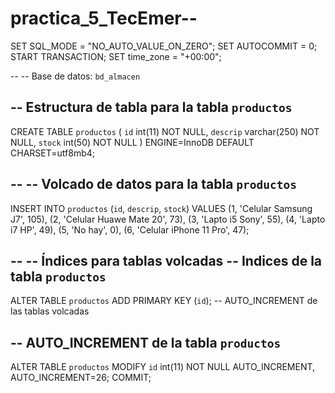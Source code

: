 # practica_5_TecEmer-- 

SET SQL_MODE = "NO_AUTO_VALUE_ON_ZERO";
SET AUTOCOMMIT = 0;
START TRANSACTION;
SET time_zone = "+00:00";

--
-- Base de datos: `bd_almacen`

-- Estructura de tabla para la tabla `productos`
--
CREATE TABLE `productos` (
  `id` int(11) NOT NULL,
  `descrip` varchar(250) NOT NULL,
  `stock` int(50) NOT NULL
) ENGINE=InnoDB DEFAULT CHARSET=utf8mb4;

--
-- Volcado de datos para la tabla `productos`
--

INSERT INTO `productos` (`id`, `descrip`, `stock`) VALUES
(1, 'Celular Samsung J7', 105),
(2, 'Celular Huawe Mate 20', 73),
(3, 'Lapto i5 Sony', 55),
(4, 'Lapto i7 HP', 49),
(5, 'No hay', 0),
(6, 'Celular iPhone 11 Pro', 47);

--
-- Índices para tablas volcadas
-- Indices de la tabla `productos`
--
ALTER TABLE `productos`
  ADD PRIMARY KEY (`id`);
-- AUTO_INCREMENT de las tablas volcadas

-- AUTO_INCREMENT de la tabla `productos`
--
ALTER TABLE `productos`
  MODIFY `id` int(11) NOT NULL AUTO_INCREMENT, AUTO_INCREMENT=26;
COMMIT;
